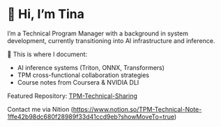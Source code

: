 # 👋 Hi, I’m Tina

 I’m a Technical Program Manager with a background in system development, currently transitioning into AI infrastructure and inference.

🔧 This is where I document:
- AI inference systems (Triton, ONNX, Transformers)
- TPM cross-functional collaboration strategies
- Course notes from Coursera & NVIDIA DLI

 Featured Repository:
[TPM-Technical-Sharing](https://github.com/tina-net/TPM-Technical-Sharing)

 Contact me via Nition (https://www.notion.so/TPM-Technical-Note-1ffe42b98dc680f28989f33d41ccd9eb?showMoveTo=true)
